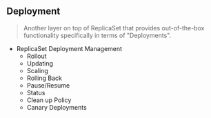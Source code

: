 ## Deployment
> Another layer on top of ReplicaSet that provides out-of-the-box functionality specifically in terms of "Deployments".

 - ReplicaSet Deployment Management
    - Rollout
    - Updating
    - Scaling
    - Rolling Back
    - Pause/Resume
    - Status
    - Clean up Policy
    - Canary Deployments